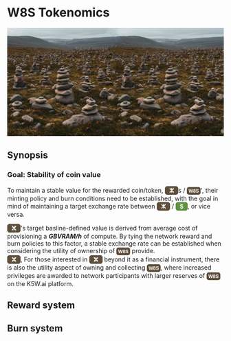 # W8S Tokenomics 
![]( img/balance.png 'field of stacked rocks')

## Synopsis

### **Goal**: Stability of coin value

To maintain a stable value for the rewarded coin/token, 
<a href="" style="display: inline-block; padding: 2px 9px; font-family: Arial Black, sans-serif; font-size: 14px; font-weight: 900; color: #ffffff; background-color: #5e4f3b; border: 1px solid #5e4f3b; border-radius: 5px; text-align: center; text-decoration: none; cursor: pointer; transition: background-color 0.3s ease; line-height: 1;">
  <i class="fas fa-chart-line"></i><b>ⵣ</b>
</a>s
 / <a href="" style="display: inline-block; padding: 1px 2px; font-family: Arial, sans-serif; font-size: 11px; font-weight: bold; color: #ffffff; background-color: #5e4f3b; border: 2px solid #5e4f3b; border-radius: 5px; text-align: center; text-decoration: none; cursor: pointer; transition: background-color 0.3s ease;"><i class="fas fa-chart-line"></i> W8S</a>', their minting policy and burn conditions need to be established, with the goal in mind of maintaining a target exchange rate between <a href="" style="display: inline-block; padding: 2px 9px; font-family: Arial Black, sans-serif; font-size: 14px; font-weight: 900; color: #ffffff; background-color: #5e4f3b; border: 1px solid #5e4f3b; border-radius: 5px; text-align: center; text-decoration: none; cursor: pointer; transition: background-color 0.3s ease; line-height: 1;">
  <i class="fas fa-chart-line"></i><b>ⵣ</b>
</a></a>
 / <a href="" style="display: inline-block; padding: 2px 9px; font-family: Arial Black, sans-serif; font-size: 14px; font-weight: 900; color: #ffffff; background-color: #5f9341; border: 1px solid #5f9341; border-radius: 5px; text-align: center; text-decoration: none; cursor: pointer; transition: 0.3s ease; line-height: 1;"><i class="fas fa-chart-line"></i>$</a>, or vice versa.
 
 <a href="" style="display: inline-block; padding: 2px 9px; font-family: Arial Black, sans-serif; font-size: 14px; font-weight: 900; color: #ffffff; background-color: #5e4f3b; border: 1px solid #5e4f3b; border-radius: 5px; text-align: center; text-decoration: none; cursor: pointer; transition: background-color 0.3s ease; line-height: 1;">
  <i class="fas fa-chart-line"></i><b>ⵣ</b>
  </a>'s target basline-defined value is derived from average cost of provisioning a <i><b>GBVRAM/h</b></i> of compute. By tying the network reward and burn policies to this factor, a stable exchange rate can be established when considering the utility of ownership of <a href="" style="display: inline-block; padding: 1px 2px; font-family: Arial, sans-serif; font-size: 11px; font-weight: bold; color: #ffffff; background-color: #5e4f3b; border: 2px solid #5e4f3b; border-radius: 5px; text-align: center; text-decoration: none; cursor: pointer; transition: background-color 0.3s ease;"><i class="fas fa-chart-line"></i> W8S</a> provide.  
  
  
  <br>
<a href="" style="display: inline-block; padding: 2px 9px; font-family: Arial Black, sans-serif; font-size: 14px; font-weight: 900; color: #ffffff; background-color: #5e4f3b; border: 1px solid #5e4f3b; border-radius: 5px; text-align: center; text-decoration: none; cursor: pointer; transition: background-color 0.3s ease; line-height: 1;">
  <i class="fas fa-chart-line"></i><b>ⵣ</b></a>, For those interested in <a href="" style="display: inline-block; padding: 2px 9px; font-family: Arial Black, sans-serif; font-size: 14px; font-weight: 900; color: #ffffff; background-color: #5e4f3b; border: 1px solid #5e4f3b; border-radius: 5px; text-align: center; text-decoration: none; cursor: pointer; transition: background-color 0.3s ease; line-height: 1;">
  <i class="fas fa-chart-line"></i><b>ⵣ</b>
  </a> beyond it as a financial instrument, there is also the utility aspect of owning and collecting <a href="" style="display: inline-block; padding: 1px 2px; font-family: Arial, sans-serif; font-size: 11px; font-weight: bold; color: #ffffff; background-color: #5e4f3b; border: 2px solid #5e4f3b; border-radius: 5px; text-align: center; text-decoration: none; cursor: pointer; transition: background-color 0.3s ease;"><i class="fas fa-chart-line"></i> W8S</a>, where increased privileges are awarded to network participants with larger reserves of <a href="" style="display: inline-block; padding: 1px 2px; font-family: Arial, sans-serif; font-size: 11px; font-weight: bold; color: #ffffff; background-color: #5e4f3b; border: 2px solid #5e4f3b; border-radius: 5px; text-align: center; text-decoration: none; cursor: pointer; transition: background-color 0.3s ease;"><i class="fas fa-chart-line"></i> W8S</a> on the K5W.ai platform. 



## Reward system 



## Burn system 